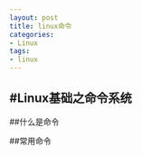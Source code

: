 ```yaml
---
layout: post
title: linux命令
categories:
- Linux
tags:
- linux
---
```


#Linux基础之命令系统
---

##什么是命令

##常用命令